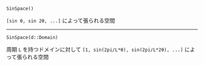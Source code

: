 ```
SinSpace()
```

`[sin θ, sin 2θ, ...]` によって張られる空間

---

```
SinSpace(d::Domain)
```

周期 `L` を持つドメインに対して `[1, sin(2pi/L*θ), sin(2pi/L*2θ), ...]` によって張られる空間

